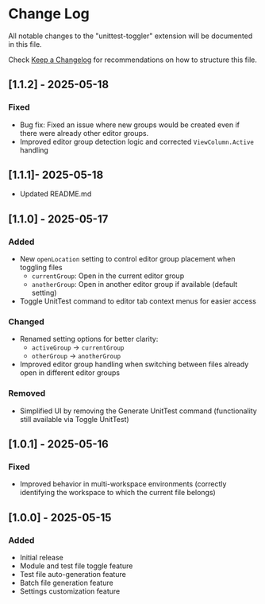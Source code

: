 # Change Log

All notable changes to the "unittest-toggler" extension will be documented in this file.

Check [Keep a Changelog](http://keepachangelog.com/) for recommendations on how to structure this file.

## [1.1.2] - 2025-05-18

### Fixed
- Bug fix: Fixed an issue where new groups would be created even if there were already other editor groups.
- Improved editor group detection logic and corrected `ViewColumn.Active` handling

## [1.1.1]- 2025-05-18
- Updated README.md

## [1.1.0] - 2025-05-17

### Added
- New `openLocation` setting to control editor group placement when toggling files
  - `currentGroup`: Open in the current editor group
  - `anotherGroup`: Open in another editor group if available (default setting)
- Toggle UnitTest command to editor tab context menus for easier access

### Changed
- Renamed setting options for better clarity:
  - `activeGroup` → `currentGroup`
  - `otherGroup` → `anotherGroup`
- Improved editor group handling when switching between files already open in different editor groups

### Removed
- Simplified UI by removing the Generate UnitTest command (functionality still available via Toggle UnitTest)

## [1.0.1] - 2025-05-16

### Fixed
- Improved behavior in multi-workspace environments (correctly identifying the workspace to which the current file belongs)

## [1.0.0] - 2025-05-15

### Added
- Initial release
- Module and test file toggle feature
- Test file auto-generation feature
- Batch file generation feature
- Settings customization feature